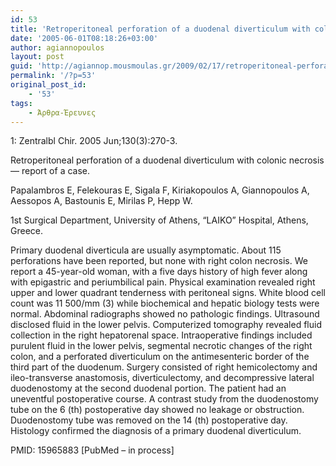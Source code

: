 ```yaml
---
id: 53
title: 'Retroperitoneal perforation of a duodenal diverticulum with colonic necrosis - report of a case. (english version)'
date: '2005-06-01T08:18:26+03:00'
author: agiannopoulos
layout: post
guid: 'http://agiannop.mousmoulas.gr/2009/02/17/retroperitoneal-perforation-of-a-duodenal-diverticulum-with-colonic-necrosis-report-of-a-case-english-version/'
permalink: '/?p=53'
original_post_id:
    - '53'
tags:
    - Άρθρα-Έρευνες
---
```


1: Zentralbl Chir. 2005 Jun;130(3):270-3.

Retroperitoneal perforation of a duodenal diverticulum with colonic necrosis — report of a case.

Papalambros E, Felekouras E, Sigala F, Kiriakopoulos A, Giannopoulos A, Aessopos A, Bastounis E, Mirilas P, Hepp W.

1st Surgical Department, University of Athens, “LAIKO” Hospital, Athens, Greece.

Primary duodenal diverticula are usually asymptomatic. About 115 perforations have been reported, but none with right colon necrosis. We report a 45-year-old woman, with a five days history of high fever along with epigastric and periumbilical pain. Physical examination revealed right upper and lower quadrant tenderness with peritoneal signs. White blood cell count was 11 500/mm (3) while biochemical and hepatic biology tests were normal. Abdominal radiographs showed no pathologic findings. Ultrasound disclosed fluid in the lower pelvis. Computerized tomography revealed fluid collection in the right hepatorenal space. Intraoperative findings included purulent fluid in the lower pelvis, segmental necrotic changes of the right colon, and a perforated diverticulum on the antimesenteric border of the third part of the duodenum. Surgery consisted of right hemicolectomy and ileo-transverse anastomosis, diverticulectomy, and decompressive lateral duodenostomy at the second duodenal portion. The patient had an uneventful postoperative course. A contrast study from the duodenostomy tube on the 6 (th) postoperative day showed no leakage or obstruction. Duodenostomy tube was removed on the 14 (th) postoperative day. Histology confirmed the diagnosis of a primary duodenal diverticulum.

PMID: 15965883 \[PubMed – in process\]